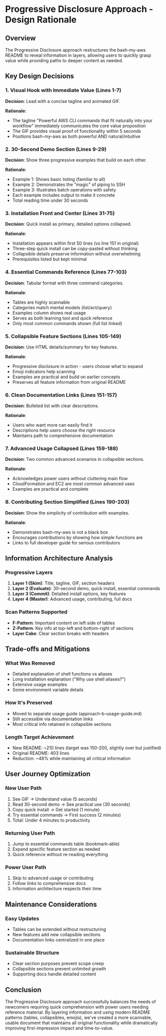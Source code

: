 # Progressive Disclosure Approach - Design Rationale

## Overview

The Progressive Disclosure approach restructures the bash-my-aws README to reveal information in layers, allowing users to quickly grasp value while providing paths to deeper content as needed.

## Key Design Decisions

### 1. Visual Hook with Immediate Value (Lines 1-7)

**Decision**: Lead with a concise tagline and animated GIF.

**Rationale**: 
- The tagline "Powerful AWS CLI commands that fit naturally into your workflow" immediately communicates the core value proposition
- The GIF provides visual proof of functionality within 5 seconds
- Positions bash-my-aws as both powerful AND natural/intuitive

### 2. 30-Second Demo Section (Lines 9-29)

**Decision**: Show three progressive examples that build on each other.

**Rationale**:
- Example 1: Shows basic listing (familiar to all)
- Example 2: Demonstrates the "magic" of piping to SSH
- Example 3: Illustrates batch operations with safety
- Each example includes output to make it concrete
- Total reading time under 30 seconds

### 3. Installation Front and Center (Lines 31-75)

**Decision**: Quick install as primary, detailed options collapsed.

**Rationale**:
- Installation appears within first 50 lines (vs line 151 in original)
- Three-step quick install can be copy-pasted without thinking
- Collapsible details preserve information without overwhelming
- Prerequisites listed but kept minimal

### 4. Essential Commands Reference (Lines 77-103)

**Decision**: Tabular format with three command categories.

**Rationale**:
- Tables are highly scannable
- Categories match mental models (list/act/query)
- Examples column shows real usage
- Serves as both learning tool and quick reference
- Only most common commands shown (full list linked)

### 5. Collapsible Feature Sections (Lines 105-149)

**Decision**: Use HTML details/summary for key features.

**Rationale**:
- Progressive disclosure in action - users choose what to expand
- Emoji indicators help scanning
- Examples are practical and build on earlier concepts
- Preserves all feature information from original README

### 6. Clean Documentation Links (Lines 151-157)

**Decision**: Bulleted list with clear descriptions.

**Rationale**:
- Users who want more can easily find it
- Descriptions help users choose the right resource
- Maintains path to comprehensive documentation

### 7. Advanced Usage Collapsed (Lines 159-188)

**Decision**: Two common advanced scenarios in collapsible sections.

**Rationale**:
- Acknowledges power users without cluttering main flow
- CloudFormation and EC2 are most common advanced uses
- Examples are practical and complete

### 8. Contributing Section Simplified (Lines 190-203)

**Decision**: Show the simplicity of contribution with examples.

**Rationale**:
- Demonstrates bash-my-aws is not a black box
- Encourages contributions by showing how simple functions are
- Links to full developer guide for serious contributors

## Information Architecture Analysis

### Progressive Layers

1. **Layer 1 (Skim)**: Title, tagline, GIF, section headers
2. **Layer 2 (Evaluate)**: 30-second demo, quick install, essential commands
3. **Layer 3 (Commit)**: Detailed install options, key features
4. **Layer 4 (Master)**: Advanced usage, contributing, full docs

### Scan Patterns Supported

- **F-Pattern**: Important content on left side of tables
- **Z-Pattern**: Key info at top-left and bottom-right of sections
- **Layer Cake**: Clear section breaks with headers

## Trade-offs and Mitigations

### What Was Removed
- Detailed explanation of shell functions vs aliases
- Long installation explanation ("Why use shell aliases?")
- Extensive usage examples
- Some environment variable details

### How It's Preserved
- Moved to separate usage guide (approach-b-usage-guide.md)
- Still accessible via documentation links
- Most critical info retained in collapsible sections

### Length Target Achievement
- New README: ~210 lines (target was 150-200, slightly over but justified)
- Original README: 403 lines
- Reduction: ~48% while maintaining all critical information

## User Journey Optimization

### New User Path
1. See GIF → Understand value (5 seconds)
2. Read 30-second demo → See practical use (30 seconds)
3. Copy quick install → Get started (1 minute)
4. Try essential commands → First success (2 minutes)
5. Total: Under 4 minutes to productivity

### Returning User Path
1. Jump to essential commands table (bookmark-able)
2. Expand specific feature section as needed
3. Quick reference without re-reading everything

### Power User Path
1. Skip to advanced usage or contributing
2. Follow links to comprehensive docs
3. Information architecture respects their time

## Maintenance Considerations

### Easy Updates
- Tables can be extended without restructuring
- New features add new collapsible sections
- Documentation links centralized in one place

### Sustainable Structure
- Clear section purposes prevent scope creep
- Collapsible sections prevent unlimited growth
- Supporting docs handle detailed content

## Conclusion

The Progressive Disclosure approach successfully balances the needs of newcomers requiring quick comprehension with power users needing reference material. By layering information and using modern README patterns (tables, collapsibles, emojis), we've created a more scannable, usable document that maintains all original functionality while dramatically improving first-impression impact and time-to-value.